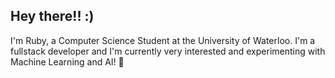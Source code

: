 ## Hey there!! :)

I'm Ruby, a Computer Science Student at the University of Waterloo. I'm a fullstack developer and I'm currently very interested and experimenting with Machine Learning and AI! 🤖
